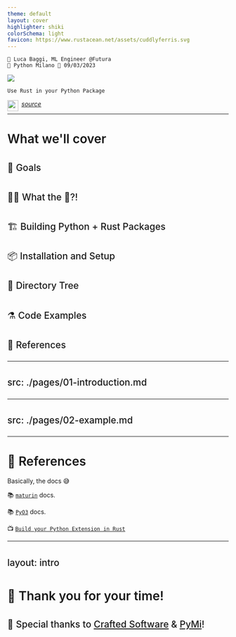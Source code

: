 ```yaml
---
theme: default
layout: cover
highlighter: shiki
colorSchema: light
favicon: https://www.rustacean.net/assets/cuddlyferris.svg
---
```


<style>
h1 {
  font-weight: 600 !important;
}

h2 {
  font-weight: 450 !important;
  line-height: 1.8 !important;
}

blockquote {
  font-size: 20 !important;
}
</style>

<div class="absolute top-10">

    👤 Luca Baggi, ML Engineer @Futura
    🐍 Python Milano 📆 09/03/2023
</div>


<div class="absolute bottom-20">

  <img src="/ferris.gif">

    Use Rust in your Python Package
</div>

<div class="absolute bottom-5">

<a href="github.com/baggiponte/pymi-cookiecutter">

<img height="25" width="25" align="left" style="margin-right:0.5em" src="https://cdn.simpleicons.org/github"> <u><i>source</i></u>

</a>

</div>


---

# What we'll cover

<v-clicks>

## 🎯 Goals

## 😵‍💫 What the 🦀?!

## 🏗️ Building Python + Rust Packages 

## 📦 Installation and Setup

## 🔎 Directory Tree

## ⚗️ Code Examples

## 🔗 References

</v-clicks>


---
src: ./pages/01-introduction.md
---

---
src: ./pages/02-example.md
---

---

# 🔗 References
Basically, the docs 😅

📚 [`maturin`](https://www.maturin.rs/) docs.

📚 [`PyO3`](https://pyo3.rs/) docs.

📺 [`Build your Python Extension in Rust`](https://www.youtube.com/watch?v=FolV-xUD3Ko)


---
layout: intro
---

# 🙏 Thank you for your time!
## 🎉 Special thanks to [Crafted Software](craftedsoftware.org) & [PyMi](http://milano.python.it/)!
